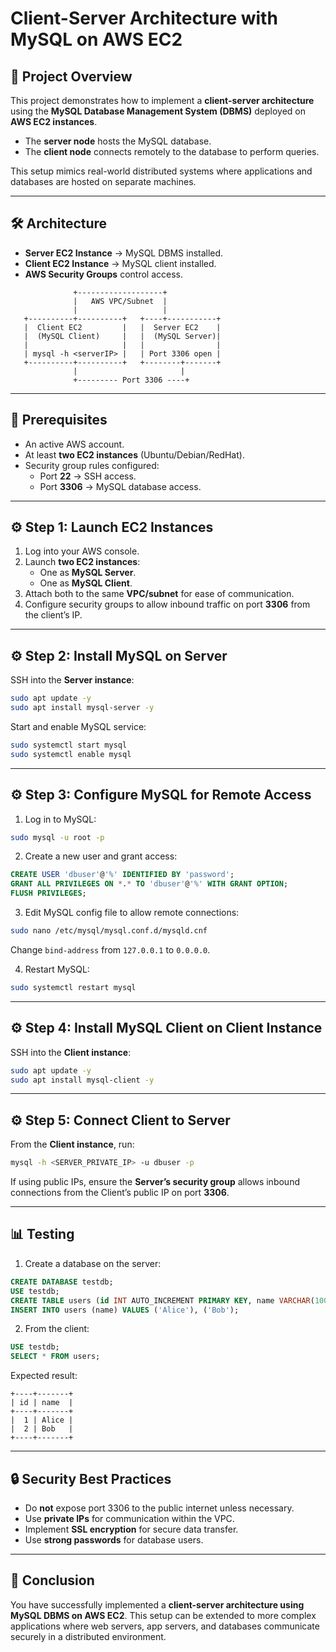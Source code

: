 # Client-Server Architecture with MySQL on AWS EC2

## 📌 Project Overview
This project demonstrates how to implement a **client-server architecture** using the **MySQL Database Management System (DBMS)** deployed on **AWS EC2 instances**.  
- The **server node** hosts the MySQL database.  
- The **client node** connects remotely to the database to perform queries.  

This setup mimics real-world distributed systems where applications and databases are hosted on separate machines.

---

## 🛠️ Architecture
- **Server EC2 Instance** → MySQL DBMS installed.  
- **Client EC2 Instance** → MySQL client installed.  
- **AWS Security Groups** control access.  

```
              +-------------------+
              |   AWS VPC/Subnet  |
              |                   |
   +----------+----------+   +----+-----------+
   |  Client EC2         |   |  Server EC2    |
   |  (MySQL Client)     |   |  (MySQL Server)|
   |                     |   |                |
   | mysql -h <serverIP> |   | Port 3306 open |
   +----------+----------+   +--------+-------+
              |                       |
              +--------- Port 3306 ----+
```

---

## 🚀 Prerequisites
- An active AWS account.  
- At least **two EC2 instances** (Ubuntu/Debian/RedHat).  
- Security group rules configured:  
  - Port **22** → SSH access.  
  - Port **3306** → MySQL database access.  

---

## ⚙️ Step 1: Launch EC2 Instances
1. Log into your AWS console.  
2. Launch **two EC2 instances**:  
   - One as **MySQL Server**.  
   - One as **MySQL Client**.  
3. Attach both to the same **VPC/subnet** for ease of communication.  
4. Configure security groups to allow inbound traffic on port **3306** from the client’s IP.

---

## ⚙️ Step 2: Install MySQL on Server
SSH into the **Server instance**:

```bash
sudo apt update -y
sudo apt install mysql-server -y
```

Start and enable MySQL service:

```bash
sudo systemctl start mysql
sudo systemctl enable mysql
```

---

## ⚙️ Step 3: Configure MySQL for Remote Access
1. Log in to MySQL:

```bash
sudo mysql -u root -p
```

2. Create a new user and grant access:

```sql
CREATE USER 'dbuser'@'%' IDENTIFIED BY 'password';
GRANT ALL PRIVILEGES ON *.* TO 'dbuser'@'%' WITH GRANT OPTION;
FLUSH PRIVILEGES;
```

3. Edit MySQL config file to allow remote connections:

```bash
sudo nano /etc/mysql/mysql.conf.d/mysqld.cnf
```

Change `bind-address` from `127.0.0.1` to `0.0.0.0`.

4. Restart MySQL:

```bash
sudo systemctl restart mysql
```

---

## ⚙️ Step 4: Install MySQL Client on Client Instance
SSH into the **Client instance**:

```bash
sudo apt update -y
sudo apt install mysql-client -y
```

---

## ⚙️ Step 5: Connect Client to Server
From the **Client instance**, run:

```bash
mysql -h <SERVER_PRIVATE_IP> -u dbuser -p
```

If using public IPs, ensure the **Server’s security group** allows inbound connections from the Client’s public IP on port **3306**.

---

## 📊 Testing
1. Create a database on the server:

```sql
CREATE DATABASE testdb;
USE testdb;
CREATE TABLE users (id INT AUTO_INCREMENT PRIMARY KEY, name VARCHAR(100));
INSERT INTO users (name) VALUES ('Alice'), ('Bob');
```

2. From the client:

```sql
USE testdb;
SELECT * FROM users;
```

Expected result:

```
+----+-------+
| id | name  |
+----+-------+
|  1 | Alice |
|  2 | Bob   |
+----+-------+
```

---

## 🔒 Security Best Practices
- Do **not** expose port 3306 to the public internet unless necessary.  
- Use **private IPs** for communication within the VPC.  
- Implement **SSL encryption** for secure data transfer.  
- Use **strong passwords** for database users.  

---

## 📌 Conclusion
You have successfully implemented a **client-server architecture using MySQL DBMS on AWS EC2**. This setup can be extended to more complex applications where web servers, app servers, and databases communicate securely in a distributed environment.
